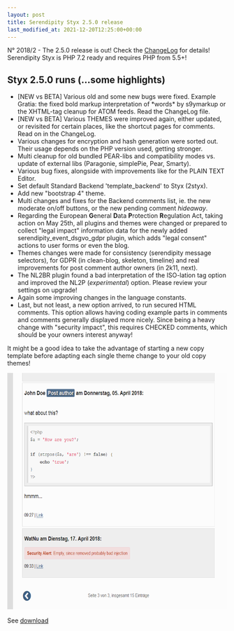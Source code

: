 ```yaml
---
layout: post
title: Serendipity Styx 2.5.0 release
last_modified_at: 2021-12-20T12:25:00+00:00
---
```


N° 2018/2 - The 2.5.0 release is out! Check the [ChangeLog](https://github.com/ophian/styx/blob/2.5.0/docs/NEWS) for details!
Serendipity Styx is PHP 7.2 ready and requires PHP from 5.5+!

## Styx 2.5.0 runs (...some highlights)

  - [NEW vs BETA] Various old and some new bugs were fixed. Example Gratia: the fixed bold markup interpretation of \*words\* by s9ymarkup or the XHTML-tag cleanup for ATOM feeds. Read the ChangeLog file.
  - [NEW vs BETA] Various THEMES were improved again, either updated, or revisited for certain places, like the shortcut pages for comments. Read on in the ChangeLog.
  - Various changes for encryption and hash generation were sorted out. Their usage depends on the PHP version used, getting stronger.
  - Multi cleanup for old bundled PEAR-libs and compatibility modes vs. update of external libs (Paragonie, simplePie, Pear, Smarty).
  - Various bug fixes, alongside with improvements like for the PLAIN TEXT Editor.
  - Set default Standard Backend 'template_backend' to Styx (2styx).
  - Add new "bootstrap 4" theme.
  - Multi changes and fixes for the Backend comments list, ie. the new moderate on/off buttons, or the new pending comment _hideaway_.
  - Regarding the European **G**eneral **D**ata **P**rotection **R**egulation Act, taking action on May 25th, all plugins and themes were changed or prepared to collect "legal impact" information data for the newly added serendipity_event_dsgvo_gdpr plugin, which adds "legal consent" actions to user forms or even the blog.
  - Themes changes were made for consistency (serendipity message selectors), for GDPR (in clean-blog, skeleton, timeline) and real improvements for post comment author owners (in 2k11, next).
  - The NL2BR plugin found a bad interpretation of the ISO-lation tag option and improved the NL2P (_experimental_) option. Please review your settings on upgrade!
  - Again some improving changes in the language constants.
  - Last, but not least, a new option arrived, to run secured HTML comments. This option allows having coding example parts in comments and comments generally displayed more nicely. Since being a heavy change with "security impact", this requires CHECKED comments, which should be your owners interest anyway!

It might be a good idea to take the advantage of starting a new copy template before adapting each single theme change to your old copy themes!

<picture>
    <source srcset="/i/b/improved-comments.avif" type="image/avif" />
    <source srcset="/i/b/improved-comments.webp" type="image/webp" />
    <img src="/i/b/improved-comments.png" alt="example of improved comments changes" width="540" height="540" loading="lazy" />
</picture>


See [download](https://github.com/ophian/styx/releases/tag/2.5.0)